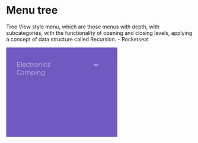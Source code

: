 # Menu tree
Tree View style menu, which are those menus with depth, with subcategories, with the functionality of opening and closing levels, applying a concept of data structure called Recursion. - Rocketseat

![Tree View style menu](https://github.com/Jeffgss/menu-tree/blob/master/camadas.gif)
